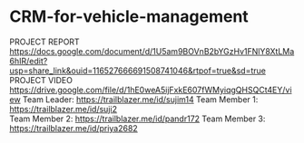 # CRM-for-vehicle-management
PROJECT REPORT https://docs.google.com/document/d/1U5am9BOVnB2bYGzHv1FNlY8XtLMa6hIR/edit?usp=share_link&ouid=116527666691508741046&rtpof=true&sd=true
PROJECT VIDEO https://drive.google.com/file/d/1hE0weA5ijFxkE607fWMyiqgQHSQCt4EY/view
Team Leader: https://trailblazer.me/id/sujim14
Team Member 1: https://trailblazer.me/id/suji2	
Team Member 2: https://trailblazer.me/id/pandr172
Team Member 3: https://trailblazer.me/id/priya2682
